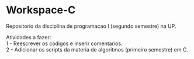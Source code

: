 # Workspace-C

Repositorio da disciplina de programacao I (segundo semestre) na UP.

Atividades a fazer:\
  1 - Reescrever os codigos e inserir comentarios.\
  2 - Adicionar os scripts da materia de algoritmos (primeiro semestre) em C.
